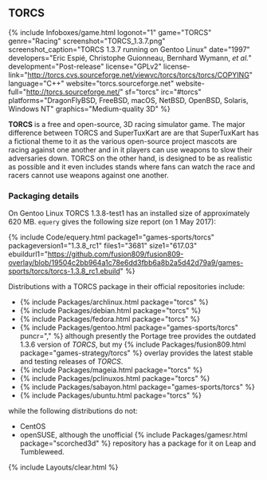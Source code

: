 ## TORCS
{% include Infoboxes/game.html logonot="1" game="TORCS" genre="Racing" screenshot="TORCS_1.3.7.png" screenshot_caption="TORCS 1.3.7 running on Gentoo Linux" date="1997" developers="Eric Espié, Christophe Guionneau, Bernhard Wymann, <i>et al.</i>" development="Post-release" license="GPLv2</a>" license-link="http://torcs.cvs.sourceforge.net/viewvc/torcs/torcs/torcs/COPYING" language="C++" website="torcs.sourceforge.net" website-full="http://torcs.sourceforge.net/" sf="torcs" irc="#torcs" platforms="DragonFlyBSD, FreeBSD, macOS, NetBSD, OpenBSD, Solaris, Windows NT" graphics="Medium-quality 3D" %}

**TORCS** is a free and open-source, 3D racing simulator game. The major difference between TORCS and SuperTuxKart are are that SuperTuxKart has a fictional theme to it as the various open-source project mascots are racing against one another and in it players can use weapons to slow their adversaries down. TORCS on the other hand, is designed to be as realistic as possible and it even includes stands where fans can watch the race and racers cannot use weapons against one another. 

### Packaging details
On Gentoo Linux TORCS 1.3.8-test1 has an installed size of approximately 620 MB. `equery` gives the following size report (on 1 May 2017):

{% include Code/equery.html package1="games-sports/torcs" packageversion1="1.3.8_rc1" files1="3681" size1="617.03" ebuildurl1="https://github.com/fusion809/fusion809-overlay/blob/19504c2bb964a1c78e6dd3fbb6a8b2a5d42d79a9/games-sports/torcs/torcs-1.3.8_rc1.ebuild" %}

Distributions with a TORCS package in their official repositories include:

* {% include Packages/archlinux.html package="torcs" %}
* {% include Packages/debian.html package="torcs" %}
* {% include Packages/fedora.html package="torcs" %}
* {% include Packages/gentoo.html package="games-sports/torcs" puncr="," %} although presently the Portage tree provides the outdated 1.3.6 version of *TORCS*, but my {% include Packages/fusion809.html package="games-strategy/torcs" %} overlay provides the latest stable and testing releases of *TORCS*.
* {% include Packages/mageia.html package="torcs" %}
* {% include Packages/pclinuxos.html package="torcs" %}
* {% include Packages/sabayon.html package="games-sports/torcs" %}
* {% include Packages/ubuntu.html package="torcs" %}

while the following distributions do not:

* CentOS
* openSUSE, although the unofficial {% include Packages/gamesr.html package="scorched3d" %} repository has a package for it on Leap and Tumbleweed.

{% include Layouts/clear.html %}
